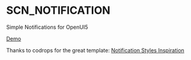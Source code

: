 SCN_NOTIFICATION
================

Simple Notifications for OpenUI5

[Demo](https://neko36.github.io/SCN_NOTIFICATION/WebContent/index.html)

Thanks to codrops for the great template: [Notification Styles Inspiration](http://tympanus.net/codrops/2014/07/23/notification-styles-inspiration/)
